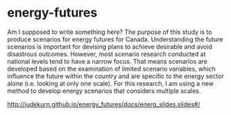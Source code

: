 # energy-futures
Am I supposed to write something here?
The purpose of this study is to produce scenarios for energy futures for Canada. Understanding the future scenarios is important for devising plans to achieve desirable and avoid disastrous outcomes. However, most scenario research conducted at national levels tend to have a narrow focus. That means scenarios are developed based on the examination of limited scenario variables, which influence the future within the country and are specific to the energy sector alone (i.e. looking at only one scale). For this research, I am using a new method to develop energy scenarios that considers multiple scales.

http://judekurn.github.io/energy_futures/docs/energ_slides.slides#/

